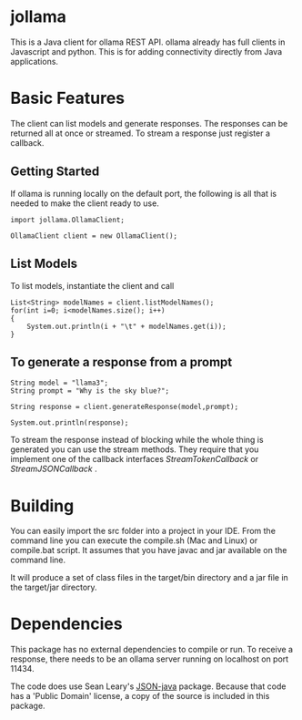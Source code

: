 # jollama
This is a Java client for ollama REST API.
ollama already has full clients in Javascript and python.  This is for adding connectivity directly from Java applications.

# Basic Features
The client can list models and generate responses.  The responses can be returned all at once or streamed.  To stream a response just register a callback.

## Getting Started
If ollama is running locally on the default port, the following is all that is needed to make the client ready to use.
    
    import jollama.OllamaClient;
    
    OllamaClient client = new OllamaClient();


## List Models
To list models, instantiate the client and call

    List<String> modelNames = client.listModelNames();
    for(int i=0; i<modelNames.size(); i++)
    {
        System.out.println(i + "\t" + modelNames.get(i));
    }

## To generate a response from a prompt

    String model = "llama3";
    String prompt = "Why is the sky blue?";
    
    String response = client.generateResponse(model,prompt);
    
    System.out.println(response);
    
To stream the response instead of blocking while the whole thing is generated you can use the stream methods.  They require that you implement one of the callback interfaces  _StreamTokenCallback_  or  _StreamJSONCallback_ .

    
# Building
You can easily import the src folder into a project in your IDE.  From the command line you can execute the compile.sh (Mac and Linux) or compile.bat script.  It assumes that you have javac and jar available on the command line.

It will produce a set of class files in the target/bin directory and a jar file in the target/jar directory.
 
# Dependencies
This package has no external dependencies to compile or run.  To receive a response, there needs to be an ollama server running on localhost on port 11434.

The code does use Sean Leary's [JSON-java](https://github.com/stleary/JSON-java) package.  Because that code has a 'Public Domain' license, a copy of the source is included in this package. 
 
